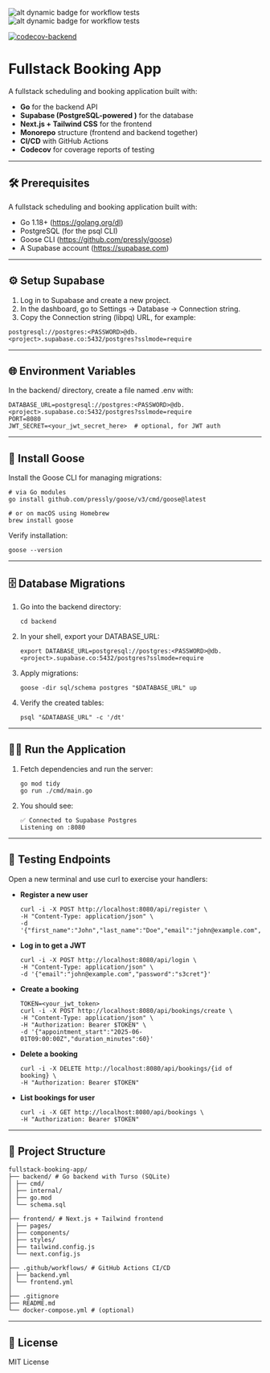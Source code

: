 ![alt dynamic badge for workflow tests](https://github.com/WarrenPaschetto/fullstack-booking-app/actions/workflows/backend.yml/badge.svg?branch=main)
![alt dynamic badge for workflow tests](https://github.com/WarrenPaschetto/fullstack-booking-app/actions/workflows/frontend.yml/badge.svg?branch=main)

[![codecov-backend](https://codecov.io/gh/WarrenPaschetto/fullstack-booking-app/branch/main/graph/badge.svg?flag=backend)](https://codecov.io/gh/WarrenPaschetto/fullstack-booking-app)



# Fullstack Booking App

A fullstack scheduling and booking application built with:

- **Go** for the backend API
- **Supabase (PostgreSQL-powered )** for the database
- **Next.js + Tailwind CSS** for the frontend
- **Monorepo** structure (frontend and backend together)
- **CI/CD** with GitHub Actions
- **Codecov** for coverage reports of testing

---

## 🛠️ Prerequisites

A fullstack scheduling and booking application built with:

- Go 1.18+ (https://golang.org/dl)
- PostgreSQL (for the psql CLI)
- Goose CLI (https://github.com/pressly/goose)
- A Supabase account (https://supabase.com)


---

## ⚙️ Setup Supabase

1. Log in to Supabase and create a new project.
2. In the dashboard, go to Settings → Database → Connection string.
3. Copy the Connection string (libpq) URL, for example:
```
postgresql://postgres:<PASSWORD>@db.<project>.supabase.co:5432/postgres?sslmode=require
```
---

## 🌐 Environment Variables

In the backend/ directory, create a file named .env with:

```
DATABASE_URL=postgresql://postgres:<PASSWORD>@db.<project>.supabase.co:5432/postgres?sslmode=require
PORT=8080
JWT_SECRET=<your_jwt_secret_here>  # optional, for JWT auth
```

---

## 🪿 Install Goose

Install the Goose CLI for managing migrations:

```
# via Go modules
go install github.com/pressly/goose/v3/cmd/goose@latest

# or on macOS using Homebrew
brew install goose
```
Verify installation:
```
goose --version
```

---

## 🗄️ Database Migrations

1. Go into the backend directory:
   ```
   cd backend
   ```
   
2. In your shell, export your DATABASE_URL:
   ```
   export DATABASE_URL=postgresql://postgres:<PASSWORD>@db.<project>.supabase.co:5432/postgres?sslmode=require
   ```
   
3. Apply migrations:
   ```
   goose -dir sql/schema postgres "$DATABASE_URL" up
   ```

4. Verify the created tables:
   ```
   psql "&DATABASE_URL" -c '/dt'
   ```

---

## 🏃‍♂️ Run the Application

1. Fetch dependencies and run the server:
   ```
   go mod tidy
   go run ./cmd/main.go
   ```

2. You should see:
   ```
   ✅ Connected to Supabase Postgres
   Listening on :8080
   ```

---

## 🧪 Testing Endpoints

Open a new terminal and use curl to exercise your handlers:
- **Register a new user**
  ```
  curl -i -X POST http://localhost:8080/api/register \
  -H "Content-Type: application/json" \
  -d '{"first_name":"John","last_name":"Doe","email":"john@example.com","password":"s3cret"}'
  ```

- **Log in to get a JWT**
  ```
  curl -i -X POST http://localhost:8080/api/login \
  -H "Content-Type: application/json" \
  -d '{"email":"john@example.com","password":"s3cret"}'
  ```

- **Create a booking**
  ```
  TOKEN=<your_jwt_token>
  curl -i -X POST http://localhost:8080/api/bookings/create \
  -H "Content-Type: application/json" \
  -H "Authorization: Bearer $TOKEN" \
  -d '{"appointment_start":"2025-06-01T09:00:00Z","duration_minutes":60}'
  ```

- **Delete a booking**
  ```
  curl -i -X DELETE http://localhost:8080/api/bookings/{id of booking} \
  -H "Authorization: Bearer $TOKEN" 
  ```

- **List bookings for user**
  ```
  curl -i -X GET http://localhost:8080/api/bookings \
  -H "Authorization: Bearer $TOKEN" 
  ```
  
---
## 📁 Project Structure

```
fullstack-booking-app/
├── backend/ # Go backend with Turso (SQLite)
│ ├── cmd/
│ ├── internal/
│ ├── go.mod
│ └── schema.sql
│
├── frontend/ # Next.js + Tailwind frontend
│ ├── pages/
│ ├── components/
│ ├── styles/
│ ├── tailwind.config.js
│ └── next.config.js
│
├── .github/workflows/ # GitHub Actions CI/CD
│ ├── backend.yml
│ └── frontend.yml
│
├── .gitignore
├── README.md
└── docker-compose.yml # (optional)
```

---


## 📜 License

MIT License
